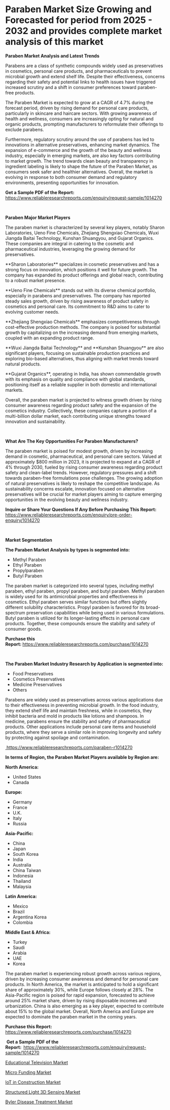<p><h1>Paraben Market Size Growing and Forecasted for period from 2025 - 2032 and provides complete market analysis of this market</h1></p><p><strong>Paraben Market Analysis and Latest Trends</strong></p>
<p><p>Parabens are a class of synthetic compounds widely used as preservatives in cosmetics, personal care products, and pharmaceuticals to prevent microbial growth and extend shelf life. Despite their effectiveness, concerns regarding their safety and potential links to health issues have triggered increased scrutiny and a shift in consumer preferences toward paraben-free products.</p><p>The Paraben Market is expected to grow at a CAGR of 4.7% during the forecast period, driven by rising demand for personal care products, particularly in skincare and haircare sectors. With growing awareness of health and wellness, consumers are increasingly opting for natural and organic products, prompting manufacturers to reformulate their offerings to exclude parabens.</p><p>Furthermore, regulatory scrutiny around the use of parabens has led to innovations in alternative preservatives, enhancing market dynamics. The expansion of e-commerce and the growth of the beauty and wellness industry, especially in emerging markets, are also key factors contributing to market growth. The trend towards clean beauty and transparency in ingredient labeling is likely to shape the future of the Paraben Market, as consumers seek safer and healthier alternatives. Overall, the market is evolving in response to both consumer demand and regulatory environments, presenting opportunities for innovation.</p></p>
<p><strong>Get a Sample PDF of the Report:&nbsp;</strong> <a href="https://www.reliableresearchreports.com/enquiry/request-sample/1014270?utm_campaign=9&utm_medium=2&utm_source=Github&utm_content=ia&utm_term=06032025&utm_id=paraben">https://www.reliableresearchreports.com/enquiry/request-sample/1014270</a></p>
<p>&nbsp;</p>
<p><strong>Paraben Major Market Players</strong></p>
<p><p>The paraben market is characterized by several key players, notably Sharon Laboratories, Ueno Fine Chemicals, Zhejiang Shengxiao Chemicals, Wuxi Jiangda Baitai Technology, Kunshan Shuangyou, and Gujarat Organics. These companies are integral in catering to the cosmetic and pharmaceutical industries, leveraging the growing demand for preservatives.</p><p>**Sharon Laboratories** specializes in cosmetic preservatives and has a strong focus on innovation, which positions it well for future growth. The company has expanded its product offerings and global reach, contributing to a robust market presence.</p><p>**Ueno Fine Chemicals** stands out with its diverse chemical portfolio, especially in parabens and preservatives. The company has reported steady sales growth, driven by rising awareness of product safety in cosmetics and personal care. Its commitment to R&D aims to cater to evolving customer needs.</p><p>**Zhejiang Shengxiao Chemicals** emphasizes competitiveness through cost-effective production methods. The company is poised for substantial growth by capitalizing on the increasing demand from emerging markets, coupled with an expanding product range.</p><p>**Wuxi Jiangda Baitai Technology** and **Kunshan Shuangyou** are also significant players, focusing on sustainable production practices and exploring bio-based alternatives, thus aligning with market trends toward natural products.</p><p>**Gujarat Organics**, operating in India, has shown commendable growth with its emphasis on quality and compliance with global standards, positioning itself as a reliable supplier in both domestic and international markets.</p><p>Overall, the paraben market is projected to witness growth driven by rising consumer awareness regarding product safety and the expansion of the cosmetics industry. Collectively, these companies capture a portion of a multi-billion dollar market, each contributing unique strengths toward innovation and sustainability.</p></p>
<p>&nbsp;</p>
<p><strong>What Are The Key Opportunities For Paraben Manufacturers?</strong></p>
<p><p>The paraben market is poised for modest growth, driven by increasing demand in cosmetic, pharmaceutical, and personal care sectors. Valued at approximately $800 million in 2023, it is projected to expand at a CAGR of 4% through 2030, fueled by rising consumer awareness regarding product safety and clean-label trends. However, regulatory pressures and a shift towards paraben-free formulations pose challenges. The growing adoption of natural preservatives is likely to reshape the competitive landscape. As sustainability concerns escalate, innovation focused on alternative preservatives will be crucial for market players aiming to capture emerging opportunities in the evolving beauty and wellness industry.</p></p>
<p><strong>Inquire or Share Your Questions If Any Before Purchasing This Report:</strong> <a href="https://www.reliableresearchreports.com/enquiry/pre-order-enquiry/1014270?utm_campaign=9&utm_medium=2&utm_source=Github&utm_content=ia&utm_term=06032025&utm_id=paraben">https://www.reliableresearchreports.com/enquiry/pre-order-enquiry/1014270</a></p>
<p>&nbsp;</p>
<p><strong>Market Segmentation</strong></p>
<p><strong>The Paraben Market Analysis by types is segmented into:</strong></p>
<p><ul><li>Methyl Paraben</li><li>Ethyl Paraben</li><li>Propylparaben</li><li>Butyl Paraben</li></ul></p>
<p><p>The paraben market is categorized into several types, including methyl paraben, ethyl paraben, propyl paraben, and butyl paraben. Methyl paraben is widely used for its antimicrobial properties and effectiveness in cosmetics. Ethyl paraben serves similar functions but offers slightly different solubility characteristics. Propyl paraben is favored for its broad-spectrum preservation capabilities while being used in various formulations. Butyl paraben is utilized for its longer-lasting effects in personal care products. Together, these compounds ensure the stability and safety of consumer goods.</p></p>
<p><strong>Purchase this Report:&nbsp;</strong><a href="https://www.reliableresearchreports.com/purchase/1014270?utm_campaign=9&utm_medium=2&utm_source=Github&utm_content=ia&utm_term=06032025&utm_id=paraben">https://www.reliableresearchreports.com/purchase/1014270</a></p>
<p>&nbsp;</p>
<p><strong>The Paraben Market Industry Research by Application is segmented into:</strong></p>
<p><ul><li>Food Preservatives</li><li>Cosmetics Preservatives</li><li>Medicine Preservatives</li><li>Others</li></ul></p>
<p><p>Parabens are widely used as preservatives across various applications due to their effectiveness in preventing microbial growth. In the food industry, they extend shelf life and maintain freshness, while in cosmetics, they inhibit bacteria and mold in products like lotions and shampoos. In medicine, parabens ensure the stability and safety of pharmaceutical products. Other applications include personal care items and household products, where they serve a similar role in improving longevity and safety by protecting against spoilage and contamination.</p></p>
<p><a href="https://www.reliableresearchreports.com/paraben-r1014270?utm_campaign=9&utm_medium=2&utm_source=Github&utm_content=ia&utm_term=06032025&utm_id=paraben">&nbsp;https://www.reliableresearchreports.com/paraben-r1014270</a></p>
<p><strong>In terms of Region, the Paraben Market Players available by Region are:</strong></p>
<p>
    <p> <strong> North America: </strong>
        <ul>
            <li>United States</li>
            <li>Canada</li>
        </ul>
        </p> 
    <p> <strong> Europe: </strong>
        <ul>
            <li>Germany</li>
            <li>France</li>
            <li>U.K.</li>
            <li>Italy</li>
            <li>Russia</li>
        </ul>
        </p> 
    <p> <strong> Asia-Pacific: </strong>
        <ul>
            <li>China</li>
            <li>Japan</li>
            <li>South Korea</li>
            <li>India</li>
            <li>Australia</li>
            <li>China Taiwan</li>
            <li>Indonesia</li>
            <li>Thailand</li>
            <li>Malaysia</li>
        </ul>
        </p> 
    <p> <strong> Latin America: </strong>
        <ul>
            <li>Mexico</li>
            <li>Brazil</li>
            <li>Argentina Korea</li>
            <li>Colombia</li>
        </ul>
        </p> 
    <p> <strong> Middle East & Africa: </strong>
        <ul>
            <li>Turkey</li>
            <li>Saudi</li>
            <li>Arabia</li>
            <li>UAE</li>
            <li>Korea</li>
        </ul>
    </p>
    </p>
<p><p>The paraben market is experiencing robust growth across various regions, driven by increasing consumer awareness and demand for personal care products. In North America, the market is anticipated to hold a significant share of approximately 30%, while Europe follows closely at 28%. The Asia-Pacific region is poised for rapid expansion, forecasted to achieve around 25% market share, driven by rising disposable incomes and urbanization. China is also emerging as a key player, expected to contribute about 15% to the global market. Overall, North America and Europe are expected to dominate the paraben market in the coming years.</p></p>
<p><strong>Purchase this Report: </strong><a href="https://www.reliableresearchreports.com/purchase/1014270?utm_campaign=9&utm_medium=2&utm_source=Github&utm_content=ia&utm_term=06032025&utm_id=paraben">https://www.reliableresearchreports.com/purchase/1014270</a></p>
<p>&nbsp;<strong>Get a Sample PDF of the Report:&nbsp;&nbsp;</strong><a href="https://www.reliableresearchreports.com/enquiry/request-sample/1014270?utm_campaign=9&utm_medium=2&utm_source=Github&utm_content=ia&utm_term=06032025&utm_id=paraben">https://www.reliableresearchreports.com/enquiry/request-sample/1014270</a></p>
<p><strong></strong></p>
<p><p><a href="https://github.com/pichuaadh0/Market-Research-Report-List-1/blob/main/educational-television-market.md?utm_campaign=9&utm_medium=2&utm_source=Github&utm_content=ia&utm_term=06032025&utm_id=paraben">Educational Television Market</a></p><p><a href="https://github.com/merkinedry7b/Market-Research-Report-List-1/blob/main/micro-funding-market.md?utm_campaign=9&utm_medium=2&utm_source=Github&utm_content=ia&utm_term=06032025&utm_id=paraben">Micro Funding Market</a></p><p><a href="https://github.com/oshrykauraj7/Market-Research-Report-List-1/blob/main/lot-in-construction-market.md?utm_campaign=9&utm_medium=2&utm_source=Github&utm_content=ia&utm_term=06032025&utm_id=paraben">loT in Construction Market</a></p><p><a href="https://github.com/forgazerbyjt/Market-Research-Report-List-1/blob/main/structured-light-3d-sensing-market.md?utm_campaign=9&utm_medium=2&utm_source=Github&utm_content=ia&utm_term=06032025&utm_id=paraben">Structured Light 3D Sensing Market</a></p><p><a href="https://github.com/wynonachirei9/Market-Research-Report-List-1/blob/main/byler-disease-treatment-market.md?utm_campaign=9&utm_medium=2&utm_source=Github&utm_content=ia&utm_term=06032025&utm_id=paraben">Byler Disease Treatment Market</a></p></p>